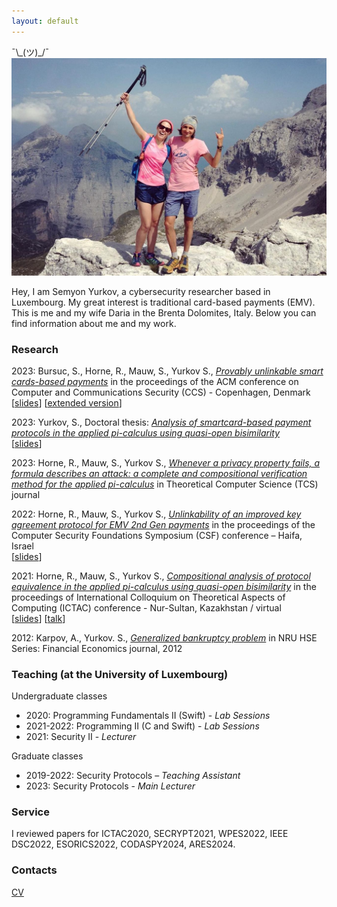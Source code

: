 ```yaml
---
layout: default
---
```

¯\\\_(ツ)\_/¯
![Banner](assets/pic.png)

Hey, I am Semyon Yurkov, a cybersecurity researcher based in Luxembourg. My great interest is traditional card-based payments (EMV). This is me and my wife Daria in the Brenta Dolomites, Italy. Below you can find information about me and my work. 

### Research

2023: Bursuc, S., Horne, R., Mauw, S., Yurkov S., *[Provably unlinkable smart cards-based payments](https://dl.acm.org/doi/10.1145/3576915.3623109)* in the proceedings of the ACM conference on Computer and Communications Security (CCS) - Copenhagen, Denmark \
[[slides](assets/ccs2023.pdf)] [[extended version](https://arxiv.org/abs/2309.03128)]

2023: Yurkov, S., Doctoral thesis: *[Analysis of smartcard-based payment protocols in the applied pi-calculus using quasi-open bisimilarity](https://hdl.handle.net/10993/55510)* \
[[slides](assets/def2023.pdf)]

2023: Horne, R., Mauw, S., Yurkov S., *[Whenever a privacy property fails, a formula describes an attack: a complete and compositional verification method for the applied pi-calculus](https://www.sciencedirect.com/science/article/pii/S030439752300155X)* in Theoretical Computer Science (TCS) journal

2022: Horne, R., Mauw, S., Yurkov S., *[Unlinkability of an improved key agreement protocol for EMV 2nd Gen payments](https://ieeexplore.ieee.org/document/9919666)* in the proceedings of the Computer Security Foundations Symposium (CSF) conference – Haifa, Israel \
[[slides](assets/csf2022.pdf)]

2021: Horne, R., Mauw, S., Yurkov S., *[Compositional analysis of protocol equivalence in the applied pi-calculus using quasi-open bisimilarity](https://link.springer.com/chapter/10.1007/978-3-030-85315-0_14)* in the proceedings of International Colloquium on Theoretical Aspects of Computing (ICTAC) conference - Nur-Sultan, Kazakhstan / virtual \
[[slides](assets/ictac2021.pdf)] [[talk](https://satoss.uni.lu/members/semen/img/ictac2021.mp4)]

2012: Karpov, A., Yurkov. S., *[Generalized bankruptcy problem](https://ssrn.com/abstract=2181372)* in NRU HSE Series: Financial Economics journal, 2012


### Teaching (at the University of Luxembourg)
Undergraduate classes
- 2020: Programming Fundamentals II (Swift) - *Lab Sessions*
- 2021-2022: Programming II (C and Swift) - *Lab Sessions*
- 2021: Security II - *Lecturer*

Graduate classes
- 2019-2022: Security Protocols – *Teaching Assistant*
- 2023: Security Protocols - *Main Lecturer*

### Service
I reviewed papers for ICTAC2020, SECRYPT2021, WPES2022, IEEE DSC2022, ESORICS2022, CODASPY2024, ARES2024.

### Contacts
[CV](assets/cv.pdf)


<!--- 

**[Biscuit](http://sblisesivdin.github.io/biscuit)** is a single-page responsive Jekyll theme. This is the most simple and still-good-looking Jekyll theme that you can find. 

## Usage

You can use this theme with [Jekyll](http://jekyllrb.com/) or you can simply use it with [Github Pages](https://pages.github.com).
For local usage just download [Jekyll](http://jekyllrb.com/), use installation guide for more. You can download latest Biscuit from [its Github repository](https://github.com/sblisesivdin/biscuit).

If you prefer to use Github Pages, you do not need to download it, upload files to a new repository...etc., just [fork](https://docs.github.com/en/get-starter/quickstart/fork-a-repo) and use it.

### Files

* `_config.yml`            : Main configuration file.
* `index.md`               : Website page (for now, this page).
* `_includes/head.html`    : File to add custom code to `<head>` section.
* `_includes/scripts.html` : File to add custom code before `</body>`. You can change footer at here.
* `_sass` folder           : Related scss files can be found at this folder.
* `css/main.csss`          : Main scss file.
* `README.md`              : A simple readme file.

## Example tag usage

## Header 1
### Header 2
#### Header 3
**bold**
*italic*

> blockquotes

~~~python
import os,time
print ("Biscuit")
~~~

## Licence and Author Information

Biscuit is derived from currently deprecated theme [Solo](http://github.com/chibicode/solo). The development of Biscuit is maintained by [Sefer Bora Lisesivdin](https://lrgresearch.org/bora).

Biscuit and the previous code where Biscuit is derived are distributed with [MIT license](https://github.com/sblisesivdin/biscuit/blob/gh-pages/LICENSE).

--->
